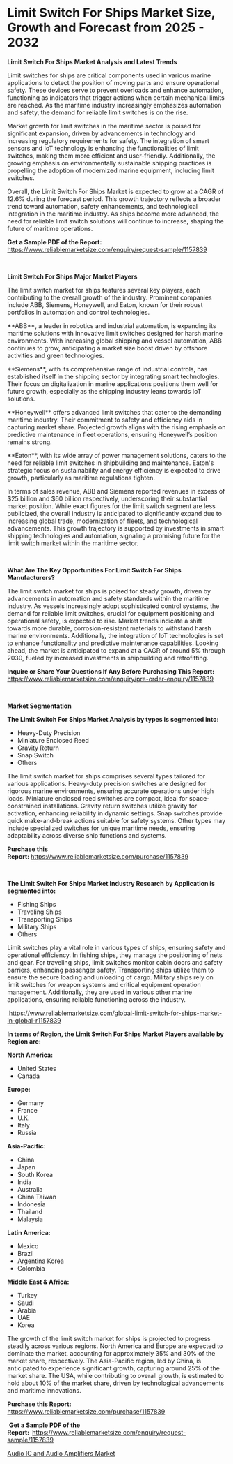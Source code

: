 <p><h1>Limit Switch For Ships Market Size, Growth and Forecast from 2025 - 2032</h1></p><p><strong>Limit Switch For Ships Market Analysis and Latest Trends</strong></p>
<p><p>Limit switches for ships are critical components used in various marine applications to detect the position of moving parts and ensure operational safety. These devices serve to prevent overloads and enhance automation, functioning as indicators that trigger actions when certain mechanical limits are reached. As the maritime industry increasingly emphasizes automation and safety, the demand for reliable limit switches is on the rise.</p><p>Market growth for limit switches in the maritime sector is poised for significant expansion, driven by advancements in technology and increasing regulatory requirements for safety. The integration of smart sensors and IoT technology is enhancing the functionalities of limit switches, making them more efficient and user-friendly. Additionally, the growing emphasis on environmentally sustainable shipping practices is propelling the adoption of modernized marine equipment, including limit switches.</p><p>Overall, the Limit Switch For Ships Market is expected to grow at a CAGR of 12.6% during the forecast period. This growth trajectory reflects a broader trend toward automation, safety enhancements, and technological integration in the maritime industry. As ships become more advanced, the need for reliable limit switch solutions will continue to increase, shaping the future of maritime operations.</p></p>
<p><strong>Get a Sample PDF of the Report:&nbsp;</strong> <a href="https://www.reliablemarketsize.com/enquiry/request-sample/1157839?utm_campaign=3192&utm_medium=2&utm_source=Github&utm_content=ia&utm_term=06042025&utm_id=limit-switch-for-ships">https://www.reliablemarketsize.com/enquiry/request-sample/1157839</a></p>
<p>&nbsp;</p>
<p><strong>Limit Switch For Ships Major Market Players</strong></p>
<p><p>The limit switch market for ships features several key players, each contributing to the overall growth of the industry. Prominent companies include ABB, Siemens, Honeywell, and Eaton, known for their robust portfolios in automation and control technologies.</p><p>**ABB**, a leader in robotics and industrial automation, is expanding its maritime solutions with innovative limit switches designed for harsh marine environments. With increasing global shipping and vessel automation, ABB continues to grow, anticipating a market size boost driven by offshore activities and green technologies.</p><p>**Siemens**, with its comprehensive range of industrial controls, has established itself in the shipping sector by integrating smart technologies. Their focus on digitalization in marine applications positions them well for future growth, especially as the shipping industry leans towards IoT solutions.</p><p>**Honeywell** offers advanced limit switches that cater to the demanding maritime industry. Their commitment to safety and efficiency aids in capturing market share. Projected growth aligns with the rising emphasis on predictive maintenance in fleet operations, ensuring Honeywell’s position remains strong.</p><p>**Eaton**, with its wide array of power management solutions, caters to the need for reliable limit switches in shipbuilding and maintenance. Eaton's strategic focus on sustainability and energy efficiency is expected to drive growth, particularly as maritime regulations tighten.</p><p>In terms of sales revenue, ABB and Siemens reported revenues in excess of $25 billion and $60 billion respectively, underscoring their substantial market position. While exact figures for the limit switch segment are less publicized, the overall industry is anticipated to significantly expand due to increasing global trade, modernization of fleets, and technological advancements. This growth trajectory is supported by investments in smart shipping technologies and automation, signaling a promising future for the limit switch market within the maritime sector.</p></p>
<p>&nbsp;</p>
<p><strong>What Are The Key Opportunities For Limit Switch For Ships Manufacturers?</strong></p>
<p><p>The limit switch market for ships is poised for steady growth, driven by advancements in automation and safety standards within the maritime industry. As vessels increasingly adopt sophisticated control systems, the demand for reliable limit switches, crucial for equipment positioning and operational safety, is expected to rise. Market trends indicate a shift towards more durable, corrosion-resistant materials to withstand harsh marine environments. Additionally, the integration of IoT technologies is set to enhance functionality and predictive maintenance capabilities. Looking ahead, the market is anticipated to expand at a CAGR of around 5% through 2030, fueled by increased investments in shipbuilding and retrofitting.</p></p>
<p><strong>Inquire or Share Your Questions If Any Before Purchasing This Report:</strong> <a href="https://www.reliablemarketsize.com/enquiry/pre-order-enquiry/1157839?utm_campaign=3192&utm_medium=2&utm_source=Github&utm_content=ia&utm_term=06042025&utm_id=limit-switch-for-ships">https://www.reliablemarketsize.com/enquiry/pre-order-enquiry/1157839</a></p>
<p>&nbsp;</p>
<p><strong>Market Segmentation</strong></p>
<p><strong>The Limit Switch For Ships Market Analysis by types is segmented into:</strong></p>
<p><ul><li>Heavy-Duty Precision</li><li>Miniature Enclosed Reed</li><li>Gravity Return</li><li>Snap Switch</li><li>Others</li></ul></p>
<p><p>The limit switch market for ships comprises several types tailored for various applications. Heavy-duty precision switches are designed for rigorous marine environments, ensuring accurate operations under high loads. Miniature enclosed reed switches are compact, ideal for space-constrained installations. Gravity return switches utilize gravity for activation, enhancing reliability in dynamic settings. Snap switches provide quick make-and-break actions suitable for safety systems. Other types may include specialized switches for unique maritime needs, ensuring adaptability across diverse ship functions and systems.</p></p>
<p><strong>Purchase this Report:&nbsp;</strong><a href="https://www.reliablemarketsize.com/purchase/1157839?utm_campaign=3192&utm_medium=2&utm_source=Github&utm_content=ia&utm_term=06042025&utm_id=limit-switch-for-ships">https://www.reliablemarketsize.com/purchase/1157839</a></p>
<p>&nbsp;</p>
<p><strong>The Limit Switch For Ships Market Industry Research by Application is segmented into:</strong></p>
<p><ul><li>Fishing Ships</li><li>Traveling Ships</li><li>Transporting Ships</li><li>Military Ships</li><li>Others</li></ul></p>
<p><p>Limit switches play a vital role in various types of ships, ensuring safety and operational efficiency. In fishing ships, they manage the positioning of nets and gear. For traveling ships, limit switches monitor cabin doors and safety barriers, enhancing passenger safety. Transporting ships utilize them to ensure the secure loading and unloading of cargo. Military ships rely on limit switches for weapon systems and critical equipment operation management. Additionally, they are used in various other marine applications, ensuring reliable functioning across the industry.</p></p>
<p><a href="https://www.reliablemarketsize.com/global-limit-switch-for-ships-market-in-global-r1157839?utm_campaign=3192&utm_medium=2&utm_source=Github&utm_content=ia&utm_term=06042025&utm_id=limit-switch-for-ships">&nbsp;https://www.reliablemarketsize.com/global-limit-switch-for-ships-market-in-global-r1157839</a></p>
<p><strong>In terms of Region, the Limit Switch For Ships Market Players available by Region are:</strong></p>
<p>
    <p> <strong> North America: </strong>
        <ul>
            <li>United States</li>
            <li>Canada</li>
        </ul>
        </p> 
    <p> <strong> Europe: </strong>
        <ul>
            <li>Germany</li>
            <li>France</li>
            <li>U.K.</li>
            <li>Italy</li>
            <li>Russia</li>
        </ul>
        </p> 
    <p> <strong> Asia-Pacific: </strong>
        <ul>
            <li>China</li>
            <li>Japan</li>
            <li>South Korea</li>
            <li>India</li>
            <li>Australia</li>
            <li>China Taiwan</li>
            <li>Indonesia</li>
            <li>Thailand</li>
            <li>Malaysia</li>
        </ul>
        </p> 
    <p> <strong> Latin America: </strong>
        <ul>
            <li>Mexico</li>
            <li>Brazil</li>
            <li>Argentina Korea</li>
            <li>Colombia</li>
        </ul>
        </p> 
    <p> <strong> Middle East & Africa: </strong>
        <ul>
            <li>Turkey</li>
            <li>Saudi</li>
            <li>Arabia</li>
            <li>UAE</li>
            <li>Korea</li>
        </ul>
    </p>
    </p>
<p><p>The growth of the limit switch market for ships is projected to progress steadily across various regions. North America and Europe are expected to dominate the market, accounting for approximately 35% and 30% of the market share, respectively. The Asia-Pacific region, led by China, is anticipated to experience significant growth, capturing around 25% of the market share. The USA, while contributing to overall growth, is estimated to hold about 10% of the market share, driven by technological advancements and maritime innovations.</p></p>
<p><strong>Purchase this Report: </strong><a href="https://www.reliablemarketsize.com/purchase/1157839?utm_campaign=3192&utm_medium=2&utm_source=Github&utm_content=ia&utm_term=06042025&utm_id=limit-switch-for-ships">https://www.reliablemarketsize.com/purchase/1157839</a></p>
<p>&nbsp;<strong>Get a Sample PDF of the Report:&nbsp;&nbsp;</strong><a href="https://www.reliablemarketsize.com/enquiry/request-sample/1157839?utm_campaign=3192&utm_medium=2&utm_source=Github&utm_content=ia&utm_term=06042025&utm_id=limit-switch-for-ships">https://www.reliablemarketsize.com/enquiry/request-sample/1157839</a></p>
<p><strong></strong></p>
<p><p><a href="https://github.com/lynlynyusay/Market-Research-Report-List-1/blob/main/audio-ic-and-audio-amplifiers-market.md?utm_campaign=3192&utm_medium=2&utm_source=Github&utm_content=ia&utm_term=06042025&utm_id=limit-switch-for-ships">Audio IC and Audio Amplifiers Market</a></p></p>